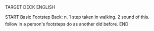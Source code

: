 TARGET DECK
ENGLISH

START
Basic
Footstep
Back: n. 1 step taken in walking. 2 sound of this.  follow in a person's footsteps do as another did before.
END
